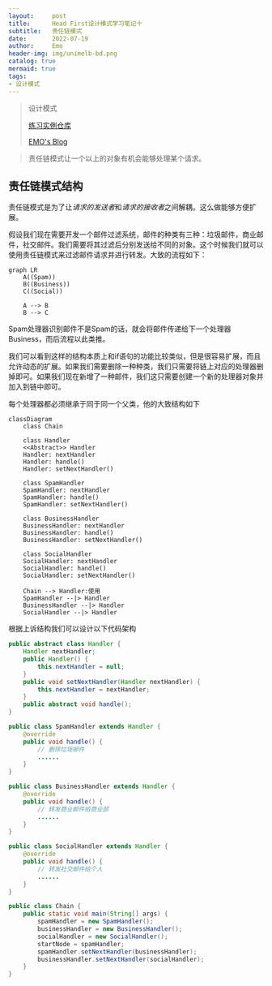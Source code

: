 ```yaml
---
layout:     post
title:      Head First设计模式学习笔记十
subtitle:   责任链模式
date:       2022-07-19
author:     Emo
header-img: img/unimelb-bd.png
catalog: true
mermaid: true
tags:
- 设计模式
---
```


> 设计模式
> 
> [练习实例仓库](https://github.com/EMOSAMA/DesignPatternTry)
> 
> [EMO's Blog](https://emosama.github.io/)
> 

> 责任链模式让一个以上的对象有机会能够处理某个请求。
## 责任链模式结构
责任链模式是为了让*请求的发送者*和*请求的接收者*之间解耦。这么做能够方便扩展。

假设我们现在需要开发一个邮件过滤系统，邮件的种类有三种：垃圾邮件，商业邮件，社交邮件。我们需要将其过滤后分别发送给不同的对象。这个时候我们就可以使用责任链模式来过滤邮件请求并进行转发。大致的流程如下：

```mermaid
graph LR
    A((Spam))
    B((Business))
    C((Social))

    A --> B
    B --> C
```

Spam处理器识别邮件不是Spam的话，就会将邮件传递给下一个处理器Business，而后流程以此类推。

我们可以看到这样的结构本质上和if语句的功能比较类似，但是很容易扩展，而且允许动态的扩展。如果我们需要删除一种种类，我们只需要将链上对应的处理器删掉即可。如果我们现在新增了一种邮件，我们这只需要创建一个新的处理器对象并加入到链中即可。

每个处理器都必须继承于同于同一个父类，他的大致结构如下

```mermaid
classDiagram
    class Chain
    
    class Handler
    <<Abstract>> Handler
    Handler: nextHandler
    Handler: handle()
    Handler: setNextHandler()

    class SpamHandler
    SpamHandler: nextHandler
    SpamHandler: handle()
    SpamHandler: setNextHandler()

    class BusinessHandler
    BusinessHandler: nextHandler
    BusinessHandler: handle()
    BusinessHandler: setNextHandler()

    class SocialHandler
    SocialHandler: nextHandler
    SocialHandler: handle()
    SocialHandler: setNextHandler()

    Chain --> Handler:使用
    SpamHandler --|> Handler
    BusinessHandler --|> Handler
    SocialHandler --|> Handler
```

根据上诉结构我们可以设计以下代码架构
```java
public abstract class Handler {
    Handler nextHandler;
    public Handler() {
        this.nextHandler = null;
    }
    public void setNextHandler(Handler nextHandler) {
        this.nextHandler = nextHandler; 
    }
    public abstract void handle();
}

public class SpamHandler extends Handler {
    @override
    public void handle() {
        // 删除垃圾邮件
        ......
    }
}

public class BusinessHandler extends Handler {
    @override
    public void handle() {
        // 转发商业邮件给商业部
        ......
    }
}

public class SocialHandler extends Handler {
    @override
    public void handle() {
        // 转发社交邮件给个人
        ......
    }
}

public class Chain {
    public static void main(String[] args) {
        spamHandler = new SpamHandler();
        businessHandler = new BusinessHandler();
        socialHandler = new SocialHandler();
        startNode = spamHandler;
        spamHandler.setNextHandler(businessHandler);
        businessHandler.setNextHandler(socialHandler);
    }
}
```

